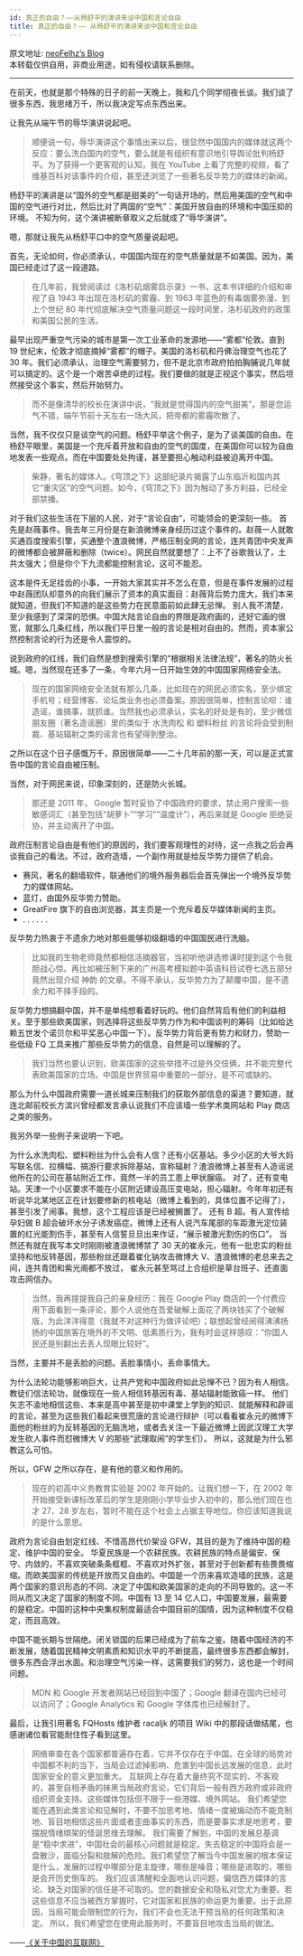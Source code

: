 ```yaml
---
id: 真正的自由？——从杨舒平的演讲来谈中国和言论自由
title: 真正的自由？—— 从杨舒平的演讲来谈中国和言论自由
---
```


原文地址: [neoFelhz’s Blog](https://blog.nfz.moe/archives/my-view-of-freedom.html)  
本转载仅供自用，非商业用途，如有侵权请联系删除。

---

在前天，也就是那个特殊的日子的前一天晚上，我和几个同学彻夜长谈。我们谈了很多东西，我思绪万千，所以我决定写点东西出来。

让我先从端午节的辱华演讲说起吧。

> 顺便说一句，辱华演讲这个事情出来以后，很显然中国国内的媒体就这两个反应：要么洗白国内的空气，要么就是有组织有意识地引导舆论批判杨舒平。为了获得一个更客观的认知，我在 YouTube 上看了完整的视频，看了维基百科对该事件的介绍，甚至还浏览了一些著名反华势力的媒体的新闻。

杨舒平的演讲是以“国外的空气都是甜美的”一句话开场的，然后用美国的空气和中国的空气进行对比，然后比对了两国的“空气”：美国开放自由的环境和中国压抑的环境。
不知为何，这个演讲被断章取义之后就成了“辱华演讲”。

嗯，那就让我先从杨舒平口中的空气质量说起吧。

首先，无论如何，你必须承认，中国国内现在的空气质量就是不如美国。因为，美国已经走过了这一段道路。

> 在几年前，我曾阅读过《洛杉矶烟雾启示录》一书，这本书详细的介绍和审视了自 1943 年出现在洛杉矶的雾霾、到 1963 年蓝色的有毒烟雾弥漫、到上个世纪 80 年代彻底解决空气质量问题这一段时间里，洛杉矶政府的政策和美国公民的生活。

最早出现严重空气污染的城市是第一次工业革命的发源地——“雾都”伦敦。直到 19 世纪末，伦敦才彻底摘掉“雾都”的帽子。美国的洛杉矶和丹佛治理空气也花了 30 年。我们必须承认，治理空气需要努力，但不是北京市政府拍拍胸脯说几年就可以搞定的。这个是一个艰苦卓绝的过程。我们要做的就是正视这个事实，然后坦然接受这个事实，然后开始努力。

> 而不是像清华的校长在演讲中说，“我就是觉得国内的空气甜美”。那是您运气不错，端午节前十天左右一场大风，把帝都的雾霾吹散了。

当然，我不仅仅只是谈空气的问题。杨舒平举这个例子，是为了谈美国的自由。在杨舒平眼里，美国是一个充斥着开放和自由的空气的国度，在美国你可以较为自由地发表一些观点。而在中国要处处拘谨，甚至要担心触动利益被迫离开中国。

> 柴静，著名的媒体人。《穹顶之下》这部纪录片揭露了山东临沂和国内其它“重灾区”的空气问题。如今，《穹顶之下》因为触动了多方利益，已经全部禁播。

对于我们这些生活在下层的人民，对于“言论自由”，可能领会的更深刻一些。
首先是赵薇事件。我去年三月份是在新浪微博亲身经历过这个事件的。赵薇一人就敢买通百度搜索引擎，买通整个渣浪微博，严格压制全网的言论，连共青团中央发声的微博都会被屏蔽和删除（twice）。网民自然就要想了：上不了谷歌我认了，土共太强大；但是你个下九流都能控制言论，这可不能忍。

这本是件无足挂齿的小事，一开始大家其实并不怎么在意，但是在事件发展的过程中赵薇团队却意外的向我们展示了资本的真实面目：赵薇背后势力庞大，我们本来就知道，但我们不知道的是这些势力在民意面前如此肆无忌惮。
别人我不清楚，至少我感到了深深的恐惧。中国大陆言论自由的界限是政府画的，还好它画的很宽，就那么几条红线，所以我们平日里一般的言论是相对自由的。然而，资本家公然控制言论的行为还是令人震惊的。

说到政府的红线，我们自然是想到搜索引擎的“根据相关法律法规”，著名的防火长城。嗯，当然现在还多了一条，今年六月一日开始生效的中国国家网络安全法。

> 现在的国家网络安全法就有那么几条，比如现在的网民必须实名，至少绑定手机号；经营博客、论坛类业务也必须备案。原因很简单，控制言论呗：谁造谣，谁搞事，就抓谁。当然我也必须承认，实名的好处是有的，至少微信朋友圈（著名造谣圈）里的类似于 水洗肉松 和 塑料粉丝 的言论将会受到制裁、基站辐射之类的谣言也有望得到整治。

之所以在这个日子感慨万千，原因很简单——二十几年前的那一天，可以是正式宣告中国的言论自由被压制。

当然，对于网民来说，印象深刻的，还是防火长城。

> 那还是 2011 年， Google 暂时妥协了中国政府的要求，禁止用户搜索一些敏感词汇（甚至包括“胡萝卜”“学习”“温度计”），再后来就是 Google 拒绝妥协，并主动离开了中国。

政府压制言论自由是有他们的原因的，我们要客观理性的对待，这一点我之后会再谈我自己的看法。不过，政府造墙，一个副作用就是给反华势力提供了机会。

- 赛风，著名的翻墙软件，联通他们的境外服务器后会首先弹出一个境外反华势力的媒体网站。
- 蓝灯，由国外反华势力赞助。
- GreatFire 旗下的自由浏览器，其主页是一个充斥着反华媒体新闻的主页。
- . . . . . .

反华势力热衷于不遗余力地对那些能够初级翻墙的中国国民进行洗脑。

> 比如我的生物老师竟然都相信活摘器官，当初听他讲选修课时提到这个令我胆战心惊。再比如被压制下来的广州高考模拟题中英语科目试卷七选五部分竟然出现介绍 神韵 的文章。不得不承认，反华势力为了颠覆中国，是不遗余力和不择手段的。

反华势力想搞翻中国，并不是单纯想看着好玩的。他们自然背后有他们的利益相关。至于那些欧美国家，则选择将这些反华势力作为和中国谈判的筹码（比如给达赖五世发个诺贝尔和平奖恶心中国一下）。反华势力背后更有势力和财力，赞助一些低级 FQ 工具来推广那些反华势力的信息，自然是可以理解的了。

> 我们当然也要认识到，欧美国家的这些举措不过是外交伎俩，并不能完整代表欧美国家的立场。中国是世界贸易中重要的一部分，是不可或缺的。

那么为什么中国政府需要一道长城来压制我们的获取外部信息的渠道？要知道，就连北邮前校长方滨兴曾经都发言承认说我们不应该墙一些学术类网站和 Play 商店之类的服务。

我另外举一些例子来说明一下吧。

为什么水洗肉松、塑料粉丝为什么会有人信？还有小区基站。多少小区的大爷大妈写联名信、拉横幅、搞游行要求拆除基站，宣称辐射？渣浪微博上甚至有人造谣说他所在的公司在基站附近工作，竟然一半的员工患上甲状腺癌。
对了，还有变电站。天津一个小区要求不能在小区附近建设高压变电站，担心辐射。今年年初还有听说华北某地区正在计划要修新的核电站（微博上看到的，具体位置不记得了），甚至引发了闹事。我想，这个工程应该是已经被搁置了。
还有 B 超。有人宣传给孕妇做 B 超会破坏水分子诱发癌症。微博上还有人说汽车尾部的车距激光定位装置的红光能割伤手，甚至有人信誓旦旦出来作证，“展示被激光割伤的伤口”。
当然还有就在我写本文时刚刚被渣浪微博禁了 30 天的崔永元，他有一批忠实的粉丝坚持和他反转基因，那些粉丝还跟着崔化钠攻击微博大 V、渣浪微博的老总来去之间，连共青团和紫光阁都不放过， 崔永元甚至骂过上合组织是草台班子、还直面攻击网信办。

> 当然，我再提提我自己的亲身经历：我在 Google Play 商店的一个付费应用下面看到一条评论，那个人说他在吾爱破解上面花了两块钱买了个破解版，为此洋洋得意（我就不对这种行为做评论吧）；联想起曾经闹得沸沸扬扬的中国旅客在境外的不文明、低素质行为，我有时会这样感叹：“你国人民还是别翻出去丢人现眼比较好”。

当然，主要并不是丢脸的问题。丢脸事情小，丢命事情大。

为什么法轮功能够影响巨大，让共产党和中国政府如此忌惮不已？因为有人相信。教徒们信法轮功，就像现在一些人相信转基因有毒、基站辐射能致癌一样。
他们矢志不渝地相信这些、本来是高中甚至是初中课堂上学到的知识、就能解释和辟谣的言论，甚至为这些我们看起来很荒唐的言论进行辩护（可以看看崔永元的微博下面他的粉丝的为反转基因的无脑洗地，或者去关注一下最近微博上因武汉理工大学发生砍人事件而怼微博大 V 的那些“武理取闹”的学生们）。
所以，这就是为什么邪教这么可怕。

所以，GFW 之所以存在，是有他的意义和作用的。

> 现在的初高中义务教育实验是 2002 年开始的。让我们想一下，在 2002 年开始接受新课标改革后的学生是刚刚小学毕业步入初中的，那么他们现在也才 27、28 岁左右，暂时不能在这个社会上占据主导地位。你应该知道我说的是什么意思。

政府为言论自由划定红线、不惜高昂代价架设 GFW，其目的是为了维持中国的稳定、维护中国的安全。
华夏民族是一个农耕民族。农耕民族的特点是偏安、保守、内敛的，不喜欢突破条条框框、不喜欢对外扩张，甚至对于创新都有些畏畏缩缩。而欧美国家的传统是开放而又自由的。中国是一个历来喜欢造墙的民族，这是两个国家的意识形态的不同、决定了中国和欧美国家的走向的不同导致的。这一不同从而又决定了国家的制度不同。中国有 13 至 14 亿人口，中国要发展，最需要的是稳定。中国的这种中央集权制度最适合中国目前的国情，因为这种制度不仅稳定，而且高效。

中国不能长期与世隔绝。闭关锁国的后果已经成为了前车之鉴。随着中国经济的不断发展，随着国民精神文明素质和知识水平的不断提高，最终很多东西都会解封，很多东西会浮出水面。和治理空气污染一样，这需要我们的努力，这也是一个时间问题。

> MDN 和 Google 开发者网站已经回到中国了；Google 翻译在国内已经可以访问了；Google Analytics 和 Google 字体库也已经解封了。

最后，让我引用著名 FQHosts 维护者 racaljk 的项目 Wiki 中的那段话做结尾，也感谢诸位看官能耐住性子看到这里。

> 网络审查在各个国家都普遍存在着，它并不仅存在于中国。在全球的局势对中国都不利的当下，当局会过滤掉影响、危害到中国长远发展的信息，此时国家安全的意义更加重大。
> 互联网上存在着大量终究不现实的、不客观的，甚至自相矛盾的抹黑当局政府言论，它们背后一般有西方政府或非政府组织资金支持。这些媒体包括但不限于一些港媒、境外网站。
> 我们希望您能在遇到此类言论和见解时，不要不加思考地、情绪一度被煽动而不能克制地、盲目地相信这些片面或者歪曲事实的东西，而是要事实求是地思考，要摆脱情绪绑架的怪诞思维去理解。
> 我们需要了解到，中国的发展总基调是“稳中求进”，中国社会的最核心问题就是稳定。失去稳定的中国将会是一盘散沙，面临分裂和肢解的危险。我们希望您了解当今中国发展的根本保证是什么，发展的过程中哪部分是主旋律，哪些是噪音；哪些是进取的，哪些是会开历史倒车的。
> 我们应该清醒和全面地认识问题，偏信西方媒体的言论、缺乏对国家的信任是不可取的。您的数据安全和隐私对您尤为重要。若这些信息不应当被西方掌握时，它对国家和民族的命运更为重要。出于此原因，当局可能会限制您的行为，我们不会也无法干预当局的任何政策和决定。
> 所以，我们希望您在使用此服务时，不要盲目地攻击当局的做法。

——[《关于中国的互联网》](https://u.nu/e5j)
